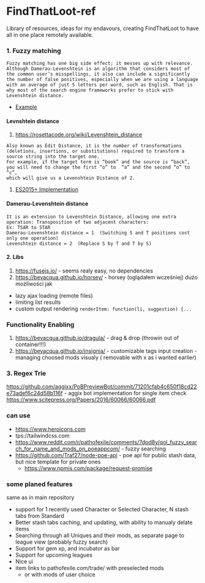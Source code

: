 # FindThatLoot-ref
Library of resources, ideas for my endavours, creating FindThatLoot to have all in one place remotely available.

### 1. Fuzzy matching
```
Fuzzy matching has one big side effect; it messes up with relevance. Although Damerau-Levenshtein is an algorithm that considers most of the common user’s misspellings, it also can include a significantly the number of false positives, especially when we are using a language with an average of just 5 letters per word, such as English. That is why most of the search engine frameworks prefer to stick with Levenshtein distance. 
```
- [Example](https://blog.couchbase.com/fuzzy-matching/)

#### Levnshtein distance 
1. https://rosettacode.org/wiki/Levenshtein_distance 
```
Also known as Edit Distance, it is the number of transformations 
(deletions, insertions, or substitutions) required to transform a source string into the target one.
For example, if the target term is “book” and the source is “back”, 
you will need to change the first “o” to  “a” and the second “o” to “c”, 
which will give us a Levenshtein Distance of 2.
```
1. [ES2015+ Implementation](https://rosettacode.org/wiki/Levenshtein_distance#ES6)

#### Damerau-Levenshtein distance 
```
It is an extension to Levenshtein Distance, allowing one extra operation: Transposition of two adjacent characters:
Ex: TSAR to STAR
Damerau-Levenshtein distance = 1  (Switching S and T positions cost only one operation)
Levenshtein distance = 2  (Replace S by T and T by S)
```
#### 2. Libs
1. https://fusejs.io/ - seems realy easy, no dependencies
1. https://bevacqua.github.io/horsey/ - horsey (oglądałem wcześniej) dużo możliwości jak
  - lazy ajax loading (remote files)
  - limiting list results
  - custom output rendering ```renderItem: function(li, suggestion) {...```
  

### Functionality Enabling
1. https://bevacqua.github.io/dragula/ - drag & drop (throwin out of container!!!)
1. https://bevacqua.github.io/insignia/ - customizable tags input creation - managing choosed mods visualy ( removable with x as i wanted earlier)
### 3. Regex Trie
https://github.com/aggixx/PoBPreviewBot/commit/71201cfab4c650f18cd22e73adef6c24d58b116f - aggix bot implementation for single item check
https://www.scitepress.org/Papers/2016/60066/60066.pdf
### can use
- https://www.heroicons.com
- tps://tailwindcss.com
- https://www.reddit.com/r/pathofexile/comments/7dpd8y/qol_fuzzy_search_for_name_and_mods_on_poeappcom/ - fuzzy searching
- https://github.com/Traf27/node-poe-api - poe api for public stash data, but nice template for private ones
  - https://www.npmjs.com/package/request-promise

### some planed features
same as in main repository
- support for 1 recently used Character or Selected Character, N stash tabs from Standard
- Better stash tabs caching, and updating, with ability to manualy delate items
- Searching through all Uniques and their mods, as separate page to league view (probably fuzzy search)
- Support for gem xp, and incubator as bar 
- Support for upcoming leagues
- Nice ui
- item links to pathofexile.com/trade/ with preselected mods
  - or with mods of user choice
 

